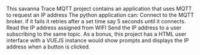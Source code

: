 This savanna Trace MQTT project contains an application that uses MQTT to request an IP address The python application can:
    Connect to the MQTT broker. if it fails it retries after a set time say 5 seconds until it connects. Read the IP address assigned from WIFI
    Send the IP address to a user subscribing to the same topic. 
    As a bonus, this project has a HTML user interface with a VUEJS instance would show prompts and displays the IP address when a button is clicked.


